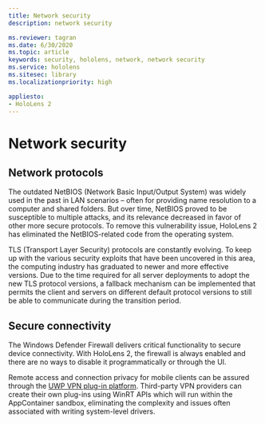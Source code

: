 ```yaml
---
title: Network security
description: network security

ms.reviewer: tagran
ms.date: 6/30/2020
ms.topic: article
keywords: security, hololens, network, network security
ms.service: hololens
ms.sitesec: library
ms.localizationpriority: high

appliesto:
- HoloLens 2
---
```


# Network security

## Network protocols

The outdated NetBIOS (Network Basic Input/Output System) was widely used in the past in LAN scenarios – often for providing name resolution to a computer and shared folders. But over time, NetBIOS proved to be susceptible to multiple attacks, and its relevance decreased in favor of other more secure protocols. To remove this vulnerability issue, HoloLens 2 has eliminated the NetBIOS-related code from the operating system.

TLS (Transport Layer Security) protocols are constantly evolving. To keep up with the various security exploits that have been uncovered in this area, the computing industry has graduated to newer and more effective versions. Due to the time required for all server deployments to adopt the new TLS protocol versions, a fallback mechanism can be implemented that permits the client and servers on different default protocol versions to still be able to communicate during the transition period.

## Secure connectivity 

The Windows Defender Firewall delivers critical functionality to secure device connectivity. With HoloLens 2, the firewall is always enabled and there are no ways to disable it programmatically or through the UI.

Remote access and connection privacy for mobile clients can be assured through the [UWP VPN plug-in platform](/uwp/api/Windows.Networking.Vpn). Third-party VPN providers can create their own plug-ins using WinRT APIs which will run within the AppContainer sandbox, eliminating the complexity and issues often associated with writing system-level drivers.
